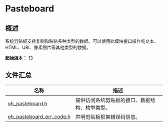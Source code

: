 # Pasteboard
<!--Kit: Basic Services Kit-->
<!--Subsystem: MiscServices-->
<!--Owner: @yangxiaodong41-->
<!--Designer: @guo867-->
<!--Tester: @maxiaorong2-->
<!--Adviser: @HelloCrease-->

## 概述

系统剪贴板支持复制和粘贴多种类型的数据。可以使用此模块接口操作纯文本、HTML、URI、像素图片等其他类型的数据。

**起始版本：** 13

## 文件汇总

| 名称 | 描述 |
| -- | -- |
| [oh_pasteboard.h](capi-oh-pasteboard-h.md) | 提供访问系统剪贴板的接口、数据结构、枚举类型。 |
| [oh_pasteboard_err_code.h](capi-oh-pasteboard-err-code-h.md) | 声明剪贴板框架错误码信息。 |
